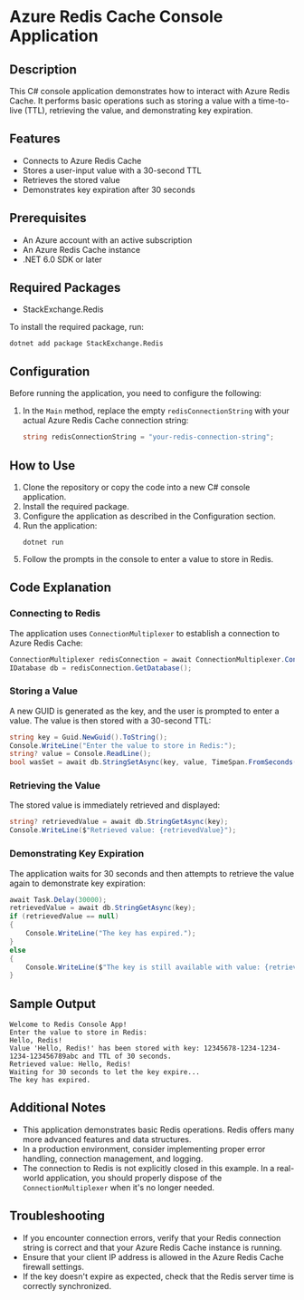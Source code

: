 # Azure Redis Cache Console Application

## Description
This C# console application demonstrates how to interact with Azure Redis Cache. It performs basic operations such as storing a value with a time-to-live (TTL), retrieving the value, and demonstrating key expiration.

## Features
- Connects to Azure Redis Cache
- Stores a user-input value with a 30-second TTL
- Retrieves the stored value
- Demonstrates key expiration after 30 seconds

## Prerequisites
- An Azure account with an active subscription
- An Azure Redis Cache instance
- .NET 6.0 SDK or later

## Required Packages
- StackExchange.Redis

To install the required package, run:
```
dotnet add package StackExchange.Redis
```

## Configuration
Before running the application, you need to configure the following:

1. In the `Main` method, replace the empty `redisConnectionString` with your actual Azure Redis Cache connection string:
   ```csharp
   string redisConnectionString = "your-redis-connection-string";
   ```

## How to Use
1. Clone the repository or copy the code into a new C# console application.
2. Install the required package.
3. Configure the application as described in the Configuration section.
4. Run the application:
   ```
   dotnet run
   ```
5. Follow the prompts in the console to enter a value to store in Redis.

## Code Explanation

### Connecting to Redis
The application uses `ConnectionMultiplexer` to establish a connection to Azure Redis Cache:

```csharp
ConnectionMultiplexer redisConnection = await ConnectionMultiplexer.ConnectAsync(redisConnectionString);
IDatabase db = redisConnection.GetDatabase();
```

### Storing a Value
A new GUID is generated as the key, and the user is prompted to enter a value. The value is then stored with a 30-second TTL:

```csharp
string key = Guid.NewGuid().ToString();
Console.WriteLine("Enter the value to store in Redis:");
string? value = Console.ReadLine();
bool wasSet = await db.StringSetAsync(key, value, TimeSpan.FromSeconds(30));
```

### Retrieving the Value
The stored value is immediately retrieved and displayed:

```csharp
string? retrievedValue = await db.StringGetAsync(key);
Console.WriteLine($"Retrieved value: {retrievedValue}");
```

### Demonstrating Key Expiration
The application waits for 30 seconds and then attempts to retrieve the value again to demonstrate key expiration:

```csharp
await Task.Delay(30000);
retrievedValue = await db.StringGetAsync(key);
if (retrievedValue == null)
{
    Console.WriteLine("The key has expired.");
}
else
{
    Console.WriteLine($"The key is still available with value: {retrievedValue}");
}
```

## Sample Output
```
Welcome to Redis Console App!
Enter the value to store in Redis:
Hello, Redis!
Value 'Hello, Redis!' has been stored with key: 12345678-1234-1234-1234-123456789abc and TTL of 30 seconds.
Retrieved value: Hello, Redis!
Waiting for 30 seconds to let the key expire...
The key has expired.
```

## Additional Notes
- This application demonstrates basic Redis operations. Redis offers many more advanced features and data structures.
- In a production environment, consider implementing proper error handling, connection management, and logging.
- The connection to Redis is not explicitly closed in this example. In a real-world application, you should properly dispose of the `ConnectionMultiplexer` when it's no longer needed.

## Troubleshooting
- If you encounter connection errors, verify that your Redis connection string is correct and that your Azure Redis Cache instance is running.
- Ensure that your client IP address is allowed in the Azure Redis Cache firewall settings.
- If the key doesn't expire as expected, check that the Redis server time is correctly synchronized.
